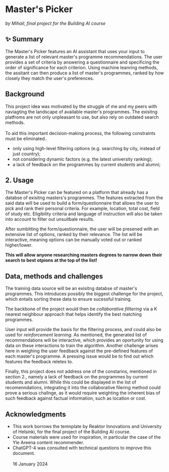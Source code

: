 
# Master's Picker

_by Mihail, final project for the Building AI course_

## ✨ Summary
The Master's Picker features an AI assistant that uses your input to generate a list of relevant master's programme recommendations. The user provides a set of criteria by answering a questionnaire and specificing the order of significance for each criterion. Using machine leanring methods, the assitant can then produce a list of master's programmes, ranked by how closely they match the user's preferences.

## Background
This project idea was motivated by the struggle of me and my peers with naviagting the landscape of available master's programmes. The exisitng platfroms are not only unpleasant to use, but also rely on outdated search methods.\
\
To aid this important decision-making process, the following constraints must be eliminated..
* only using high-level filtering options (e.g. searching by city, instead of just country);
* not considering dynamic factors (e.g. the latest university ranking);
* a lack of feedback on the programmes by current students and alumni;

## 2. Usage
The Master's Picker can be featured on a platform that already has a databse of exisitng masters's programmes. The features extracted from the said data will be used to build a form/questionnaire that allows the user to pick and rank their personal criteria. For example, location, total cost, field of study etc. Eligibility criteria and language of instruction will also be taken into account to filter out unsuitbale results.

After sumbitting the form/questionnaire, the user will be presened with an extensive list of options, ranked by their relevance. The list will be interactive, meaning options can be manually voted out or ranked higher/lower.

**This will allow anyone researching masters degrees to narrow down their search to best otpions at the top of the list!**

## Data, methods and challenges
The training data source will be an exisitng databse of master's programmes. This introduces possibly the biggest challenge for the project, which entails sorting these data to ensure sucessful training.

The backbone of the project would then be *collaborative filltering* via a K nearest neighbour approach that helps identify the best matching programmes.

User input will provide the basis for the filtering process, and could also be used for *reinforcement learning*. As mentioned, the generated list of recommendations will be interactive, which provides an oportunity for using data on these interactions to train the algorithm. Another challenge arises here in weighing the user feedback against the pre-defined features of each master's programme. A pressing issue would be to find out which features the feedback reletes to.

Finally, this project does not address one of the constarins, mentioned in section 2., namely a lack of feedback on the programmes by current students and alumni. While this could be displayed in the list of recomenndations, integrating it into the collaborative filering method could prove a serious challnge, as it would require weighting the inherent bias of such feedback against factual information, such as location or cost.

## Acknowledgments
* This work borrows the temnplate by Reaktor Innovations and University of Helsinki, for the final project of the Building AI course.
* Course materials were used for inspiration, in particular the case of the Yle Areena content recommender.
* ChatGPT-4 was consulted with technical questions to improve this document.
\
\
16 January 2024
